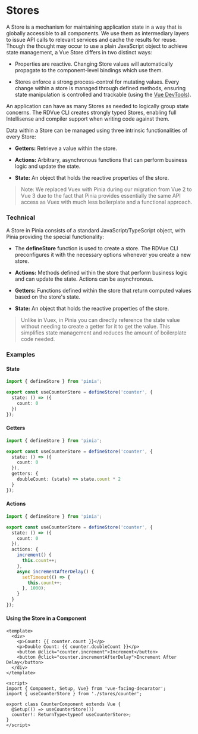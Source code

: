 # Stores

A Store is a mechanism for maintaining application state in a way that is globally accessible to all components. We use them as intermediary layers to issue API calls to relevant services and cache the results for reuse. Though the thought may occur to use a plain JavaScript object to achieve state management, a Vue Store differs in two distinct ways:

* Properties are reactive. Changing Store values will automatically propagate to the component-level bindings which use them.
    
* Stores enforce a strong process-control for mutating values. Every change within a store is managed through defined methods, ensuring state manipulation is controlled and trackable (using the [Vue DevTools](https://chrome.google.com/webstore/detail/vuejs-devtools/nhdogjmejiglipccpnnnanhbledajbpd?hl=en)).

An application can have as many Stores as needed to logically group state concerns. The RDVue CLI creates strongly typed Stores, enabling full Intellisense and compiler support when writing code against them.

Data within a Store can be managed using three intrinsic functionalities of every Store:

* **Getters:** Retrieve a value within the store.
    
* **Actions:** Arbitrary, asynchronous functions that can perform business logic and update the state.
    
* **State:** An object that holds the reactive properties of the store.

> Note: We replaced Vuex with Pinia during our migration from Vue 2 to Vue 3 due to the fact that Pinia provides essentially the same API access as Vuex with much less boilerplate and a functional approach. 

### Technical

A Store in Pinia consists of a standard JavaScript/TypeScript object, with Pinia providing the special functionality:

* The **defineStore** function is used to create a store. The RDVue CLI preconfigures it with the necessary options whenever you create a new store.

* **Actions:** Methods defined within the store that perform business logic and can update the state. Actions can be asynchronous.

* **Getters:** Functions defined within the store that return computed values based on the store's state.

* **State:** An object that holds the reactive properties of the store.

> Unlike in Vuex, in Pinia you can directly reference the state value without needing to create a getter for it to get the value. This simplifies state management and reduces the amount of boilerplate code needed.

### Examples

#### State

```typescript
import { defineStore } from 'pinia';

export const useCounterStore = defineStore('counter', {
  state: () => ({
    count: 0
  })
});
```

#### Getters

```typescript
import { defineStore } from 'pinia';

export const useCounterStore = defineStore('counter', {
  state: () => ({
    count: 0
  }),
  getters: {
    doubleCount: (state) => state.count * 2
  }
});
```

#### Actions

```typescript
import { defineStore } from 'pinia';

export const useCounterStore = defineStore('counter', {
  state: () => ({
    count: 0
  }),
  actions: {
    increment() {
      this.count++;
    },
    async incrementAfterDelay() {
      setTimeout(() => {
        this.count++;
      }, 1000);
    }
  }
});
```

#### Using the Store in a Component

```vue
<template>
  <div>
    <p>Count: {{ counter.count }}</p>
    <p>Double Count: {{ counter.doubleCount }}</p>
    <button @click="counter.increment">Increment</button>
    <button @click="counter.incrementAfterDelay">Increment After Delay</button>
  </div>
</template>

<script>
import { Component, Setup, Vue} from 'vue-facing-decorator';
import { useCounterStore } from './stores/counter';

export class CounterComponent extends Vue {
  @Setup(() => useCounterStore())
  counter!: ReturnType<typeof useCounterStore>;
}
</script>
```
